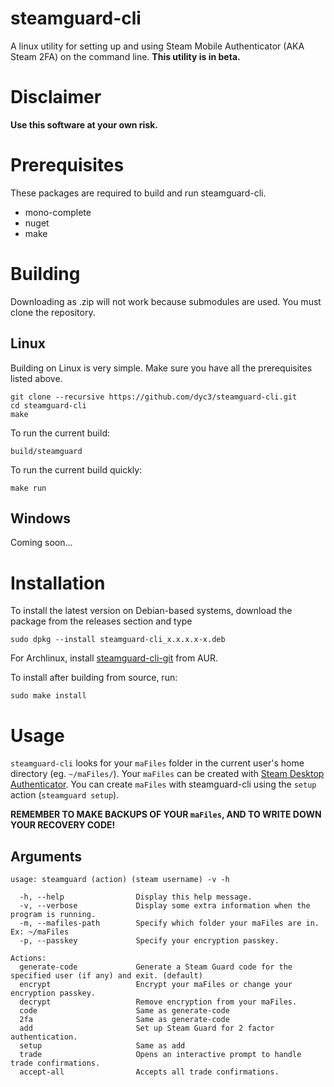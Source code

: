 # steamguard-cli
A linux utility for setting up and using Steam Mobile Authenticator (AKA Steam 2FA) on the command line.
**This utility is in beta.**

# Disclaimer
**Use this software at your own risk.**

# Prerequisites
These packages are required to build and run steamguard-cli.
* mono-complete
* nuget
* make

# Building
Downloading as .zip will not work because submodules are used. You must clone the repository.

## Linux
Building on Linux is very simple. Make sure you have all the prerequisites listed above.

    git clone --recursive https://github.com/dyc3/steamguard-cli.git
    cd steamguard-cli
    make

To run the current build:

    build/steamguard

To run the current build quickly:

    make run

## Windows
Coming soon...

# Installation
To install the latest version on Debian-based systems, download the package from the releases section and type

    sudo dpkg --install steamguard-cli_x.x.x.x-x.deb
    
For Archlinux, install [steamguard-cli-git](https://aur.archlinux.org/packages/steamguard-cli-git/) from AUR.

To install after building from source, run:

    sudo make install

# Usage
`steamguard-cli` looks for your `maFiles` folder in the current user's home directory (eg. `~/maFiles/`).
Your `maFiles` can be created with [Steam Desktop Authenticator][SDA]. You can create `maFiles` with
steamguard-cli using the `setup` action (`steamguard setup`).

**REMEMBER TO MAKE BACKUPS OF YOUR `maFiles`, AND TO WRITE DOWN YOUR RECOVERY CODE!**

[SDA]: https://github.com/Jessecar96/SteamDesktopAuthenticator

## Arguments
    usage: steamguard (action) (steam username) -v -h

      -h, --help                Display this help message.
      -v, --verbose             Display some extra information when the program is running.
      -m, --mafiles-path        Specify which folder your maFiles are in. Ex: ~/maFiles
      -p, --passkey             Specify your encryption passkey.

    Actions:
      generate-code             Generate a Steam Guard code for the specified user (if any) and exit. (default)
      encrypt                   Encrypt your maFiles or change your encryption passkey.
      decrypt                   Remove encryption from your maFiles.
      code                      Same as generate-code
      2fa                       Same as generate-code
      add                       Set up Steam Guard for 2 factor authentication.
      setup                     Same as add
      trade                     Opens an interactive prompt to handle trade confirmations.
      accept-all                Accepts all trade confirmations.
